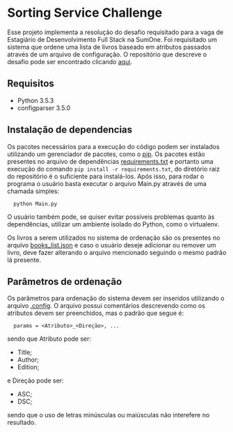 # Sorting Service Challenge
Esse projeto implementa a resolução do desafio requisitado para a vaga de Estagiário de Desenvolvimento Full Stack na SumOne. Foi requisitado um sistema que ordene uma lista de livros baseado em atributos passados através de um arquivo de configuração. O repositório que descreve o desafio pode ser encontrado clicando [aqui](https://github.com/sumoners/s1-programming-challenges/tree/master/v2).

## Requisitos
+ Python 3.5.3
+ configparser 3.5.0

## Instalação de dependencias
Os pacotes necessários para a execução do código podem ser instalados utilizando um gerenciador de pacotes, como o [pip](https://pip.pypa.io/en/stable/installing/). Os pacotes estão presentes no arquivo de dependências [requirements.txt](https://github.com/JoaoFagundes/sorting-service/blob/master/requirements.txt) e portanto uma execução do comando `pip install -r requirements.txt`, do diretório raiz do repositório é o suficiente para instalá-los. Após isso, para rodar o programa o usuário basta executar o arquivo Main.py através de uma chamada simples:
```
  python Main.py
```

O usuário também pode, se quiser evitar possíveis problemas quanto às dependências, utilizar um ambiente isolado do Python, como o virtualenv.

Os livros a serem utilizados no sistema de ordenação são os presentes no arquivo [books_list.json](https://github.com/JoaoFagundes/sorting-service/blob/master/books_list.json) e caso o usuário deseje adicionar ou remover um livro, deve fazer alterando o arquivo mencionado seguindo o mesmo padrão lá presente.

## Parâmetros de ordenação
Os parâmetros para ordenação do sistema devem ser inseridos utilizando o arquivo [.config](https://github.com/JoaoFagundes/sorting-service/blob/master/.config). O arquivo possui comentários descrevendo como os atributos devem ser preenchidos, mas o padrão que segue é:
```
  params = <Atributo>_<Direção>, ...
```

sendo que Atributo pode ser:
+ Title;
+ Author;
+ Edition;

e Direção pode ser:
+ ASC;
+ DSC;

sendo que o uso de letras minúsculas ou maiúsculas não interefere no resultado.